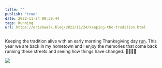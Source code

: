 ```yaml
---
title: ""
publish: "true"
date: 2022-11-24 09:39:44
tags: Running
url: https://ericmwalk.blog/2022/11/24/keeping-the-tradition.html
---
```


Keeping the tradition alive with an early morning Thanksgiving day [run](http://www.strava.com/activities/8162308006). This year we are back in my hometown and I enjoy the memories that come back running these streets and seeing how things have changed. 🏃🏻‍♂️🦃


![](https://ericmwalk.blog/uploads/2022/168c01c423.jpg)